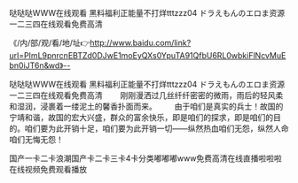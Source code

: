 哒哒哒WWW在线观看
黑料福利正能量不打烊tttzzz04
ドラえもんのエロま资源
一二三四在线观看免费高清


《/内/部/观/看/地/址👉http://www.baidu.com/link?url=PImL9pnrcnEBTZd0DJwE1moEyQXs0YpuTA91QfbU6RL0wbkiFlNcvMuEbn0iJT6n&wd》--

哒哒哒WWW在线观看
黑料福利正能量不打烊tttzzz04
ドラえもんのエロま资源
一二三四在线观看免费高清
　　刚刚漫洒过几丝纤纤密密的微雨，雨后的轻风柔和湿润，浸裹着一缕泥土的馨香扑面而来。
　　由于咱们是真实的兵士！故国的宁靖和谐，故国的宏大兴盛，群众的富余快乐，即是咱们的探求，即是咱们的目的。咱们要为此开销十足，咱们要为此开销一切——纵然热血咱们无怨，纵然人命咱们无悔无怨！





国产一卡二卡浪潮国产卡二卡三卡4卡分类嘟嘟嘟www免费高清在线直播啦啦啦在线视频免费观看播放
